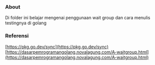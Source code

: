 ### About

Di folder ini belajar mengenai penggunaan wait group dan cara menulis testingnya di golang

### Referensi

[https://pkg.go.dev/sync](https://pkg.go.dev/sync)
[https://dasarpemrogramangolang.novalagung.com/A-waitgroup.html](https://dasarpemrogramangolang.novalagung.com/A-waitgroup.html)